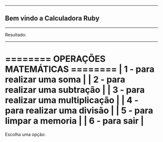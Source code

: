 ---------------------------------------
Bem vindo a Calculadora Ruby
---------------------------------------

---------------------------------------

Resultado: 

---------------------------------------

======== OPERAÇÕES MATEMÁTICAS ========
| 1 - para realizar uma soma          |
| 2 - para realizar uma subtração     |
| 3 - para realizar uma multiplicação |
| 4 - para realizar uma divisão       |
| 5 - para limpar a memoria           |
| 6 - para sair                       |
=======================================

Escolha uma opção: 